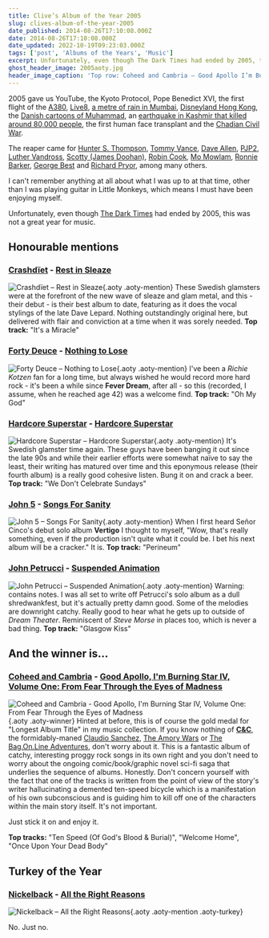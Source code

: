 ```yaml
---
title: Clive’s Album of the Year 2005
slug: clives-album-of-the-year-2005
date_published: 2014-08-26T17:10:08.000Z
date: 2014-08-26T17:10:08.000Z
date_updated: 2022-10-19T09:23:03.000Z
tags: ['post', 'Albums of the Years', 'Music']
excerpt: Unfortunately, even though The Dark Times had ended by 2005, this was not a great year for music.
ghost_header_image: 2005aoty.jpg
header_image_caption: 'Top row: Coheed and Cambria – Good Apollo I’m Burning Star IV, Volume 1: From Fear Through the Eyes of Madness; Crashdïet – Rest in Sleaze; Forty Deuce – Nothing to Lose. Bottom row: Hardcore Superstar – Hardcore Superstar; John 5 – Songs for Sanity; John Petrucci – Suspended Animation'
---
```


2005 gave us YouTube, the Kyoto Protocol, Pope Benedict XVI, the first flight of the [A380](http://en.wikipedia.org/wiki/Airbus_A380), [Live8](http://en.wikipedia.org/wiki/Live_8), [a metre of rain in Mumbai](http://en.wikipedia.org/wiki/Maharashtra_floods_of_2005), [Disneyland Hong Kong](http://en.wikipedia.org/wiki/Hong_Kong_Disneyland_Resort), the [Danish cartoons of Muhammad](http://en.wikipedia.org/wiki/Jyllands-Posten_Muhammad_cartoons_controversy), an [earthquake in Kashmir that killed around 80,000 people](http://en.wikipedia.org/wiki/2005_Kashmir_earthquake), the first human face transplant and the [Chadian Civil War](http://en.wikipedia.org/wiki/Chadian_Civil_War_(2005%E2%80%9310)).

The reaper came for [Hunter S. Thompson](http://en.wikipedia.org/wiki/Hunter_S._Thompson), [Tommy Vance](http://en.wikipedia.org/wiki/Tommy_Vance), [Dave Allen](http://en.wikipedia.org/wiki/Dave_Allen_(comedian)), [PJP2](http://en.wikipedia.org/wiki/Pope_John_Paul_II), [Luther Vandross](http://en.wikipedia.org/wiki/Luther_Vandross), [Scotty (James Doohan)](http://en.wikipedia.org/wiki/James_Doohan), [Robin Cook](http://en.wikipedia.org/wiki/Robin_Cook), [Mo Mowlam](http://en.wikipedia.org/wiki/Mo_Mowlam), [Ronnie Barker](http://en.wikipedia.org/wiki/Ronnie_Barker), [George Best](http://en.wikipedia.org/wiki/George_Best) and [Richard Pryor](http://en.wikipedia.org/wiki/Richard_Pryor), among many others.

I can't remember anything at all about what I was up to at that time, other than I was playing guitar in Little Monkeys, which means I must have been enjoying myself.

Unfortunately, even though [The Dark Times](/the-dark-times/) had ended by 2005, this was not a great year for music.

## Honourable mentions

### [Crashdïet](http://www.crashdiet.org/) - [Rest in Sleaze](http://www.amazon.co.uk/Rest-In-Sleaze-Crashdiet/dp/B000B6TRQ6/)

![Crashdïet – Rest in Sleaze](/public/images/2020/06/crashdiet_rest-in-sleaze.jpg){.aoty .aoty-mention} These Swedish glamsters were at the forefront of the new wave of sleaze and glam metal, and this - their debut - is their best album to date, featuring as it does the vocal stylings of the late Dave Lepard. Nothing outstandingly original here, but delivered with flair and conviction at a time when it was sorely needed. **Top track:** "It's a Miracle"

### [Forty Deuce](http://en.wikipedia.org/wiki/Nothing_to_Lose_%28Forty_Deuce_album%29) - [Nothing to Lose](http://www.amazon.co.uk/Nothing-Lose-Forty-Deuce/dp/B000H9I0Z6/)

![Forty Deuce – Nothing to Lose](/public/images/2020/06/forty-deuce_nothing-to-lose.jpg){.aoty .aoty-mention} I've been a *Richie Kotzen* fan for a long time, but always wished he would record more hard rock - it's been a while since **Fever Dream**, after all - so this (recorded, I assume, when he reached age 42) was a welcome find. **Top track:** "Oh My God"

### [Hardcore Superstar](http://www.hardcoresuperstar.com/) - [Hardcore Superstar](http://www.amazon.co.uk/Hardcore-Superstar/dp/B000GIWSA6/)

![Hardcore Superstar – Hardcore Superstar](/public/images/2020/06/hardcore-superstar_hardcore-superstar.jpg){.aoty .aoty-mention} It's Swedish glamster time again. These guys have been banging it out since the late 90s and while their earlier efforts were somewhat naïve to say the least, their writing has matured over time and this eponymous release (their fourth album) is a really good cohesive listen. Bung it on and crack a beer. **Top track:** "We Don't Celebrate Sundays"

### [John 5](http://www.john-5.com/) - [Songs For Sanity](http://www.amazon.co.uk/Songs-Sanity-John-5/dp/B000A87WOE/)

![John 5 – Songs For Sanity](/public/images/2020/06/john-5_songs-for-sanity.jpg){.aoty .aoty-mention} When I first heard Señor Cinco's debut solo album **Vertigo** I thought to myself, "Wow, that's really something, even if the production isn't quite what it could be. I bet his next album will be a cracker." It is. **Top track:** "Perineum"

### [John Petrucci](http://www.johnpetrucci.com/) - [Suspended Animation](http://www.amazon.co.uk/Suspended-Animation-Import-JOHN-PETRUCCI/dp/B0009ZEC2I/)

![John Petrucci – Suspended Animation](/public/images/2020/06/john-petrucci_suspended-animation.jpg){.aoty .aoty-mention} Warning: contains notes. I was all set to write off Petrucci's solo album as a dull shredwankfest, but it's actually pretty damn good. Some of the melodies are downright catchy. Really good to hear what he gets up to outside of *Dream Theater*. Reminiscent of *Steve Morse* in places too, which is never a bad thing. **Top track:** "Glasgow Kiss"

## And the winner is...

### [Coheed and Cambria](http://www.coheedandcambria.com/) - [Good Apollo, I'm Burning Star IV, Volume One: From Fear Through the Eyes of Madness](http://www.amazon.co.uk/Good-Apollo-Burning-Star-One/dp/B000AS1H9K/)
![Coheed and Cambria - Good Apollo, I'm Burning Star IV, Volume One: From Fear Through the Eyes of Madness](/public/images/2020/06/coheed-and-cambria_good-apollo-im-burning-star-iv-from-fear-through-the-eyes-of-madness.jpeg){.aoty .aoty-winner}
Hinted at before, this is of course the gold medal for "Longest Album Title" in my music collection. If you know nothing of [**C&C**](http://coheed.wikia.com/wiki/Coheed_And_Cambria), the formidably-maned [Claudio Sanchez](http://coheed.wikia.com/wiki/Claudio_Sanchez), [The Amory Wars](http://coheed.wikia.com/wiki/The_Amory_Wars) or [The Bag.On.Line Adventures](http://coheed.wikia.com/wiki/The_Bag.On.Line_Adventures), don't worry about it. This is a fantastic album of catchy, interesting proggy rock songs in its own right and you don't need to worry about the ongoing comic/book/graphic novel sci-fi saga that underlies the sequence of albums. Honestly. Don't concern yourself with the fact that one of the tracks is written from the point of view of the story's writer hallucinating a demented ten-speed bicycle which is a manifestation of his own subconscious and is guiding him to kill off one of the characters within the main story itself. It's not important.

Just stick it on and enjoy it.

**Top tracks:** "Ten Speed (Of God's Blood & Burial)", "Welcome Home", "Once Upon Your Dead Body"

## Turkey of the Year

### [Nickelback](http://www.nickelback.com/) - [All the Right Reasons](http://www.amazon.co.uk/All-Right-Reasons-Nickelback/dp/B000ASATO4/)

![Nickelback – All the Right Reasons](/public/images/2025/02/nickelback-all-the-right-reasons.jpg){.aoty .aoty-mention .aoty-turkey}

No. Just no.
